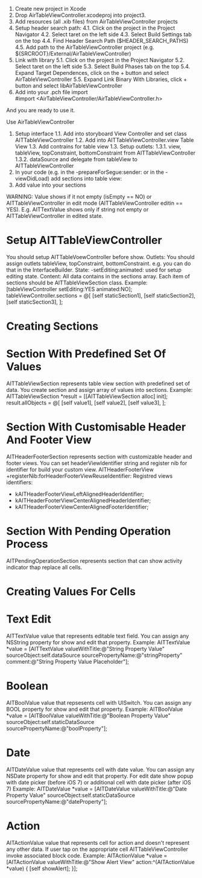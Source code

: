 
1. Create new project in Xcode
2. Drop AirTableViewController.xcodeproj into project3.
3. Add resources (all .xib files) from AirTableViewController projects
4. Setup header search path:
4.1. Click on the project in the Project Navigator
4.2. Select taret on the left side
4.3. Select Build Settings tab on the top
4.4. Find Header Search Path ($HEADER_SEARCH_PATHS)
4.5. Add path to the AirTableViewController project (e.g. ${SRCROOT}/External/AirTableViewController)
5. Link with library
5.1. Click on the project in the Project Navigator
5.2. Select taret on the left side
5.3. Select Build Phases tab on the top
5.4. Expand Target Dependences, click on the + button and select AirTableViewController
5.5. Expand Link Binary With Libraries, click + button and select libAirTableViewController
6. Add into your .pch file import     
	#import <AirTableViewController/AirTableViewController.h>

And you are ready to use it.

Use AirTableViewController
1. Setup interface
1.1. Add into storyboard View Controller and set class AITTableViewController
1.2. Add into AITTableViewController.view Table View
1.3. Add contrains for table view
1.3. Setup outlets:
1.3.1. view, tableView, topConstraint, bottomConstraint from AITTableViewController
1.3.2. dataSource and delegate from tableView to AITTableViewController
2. In your code (e.g. in the -prepareForSegue:sender: or in the -viewDidLoad) add sections into table view:
3. Add value into your sections


WARNING:
Value shows if it not empty (isEmpty == NO) or AITTableViewController in edit mode (AITTableViewController editin == YES).
E.g. AITTextValue shows only if string not empty or AITTableViewController in edited state.

Setup AITTableViewController
====
You should setup AITTableVoewController before show. 
Outlets: You should assign outlets tableView, topConstraint, bottomConstraint. e.g. you can do that in the InterfaceBuilder.
State: -setEditing:animated: used for setup editing state.
Content: All data contains in the sections array. Each item of sections should be AITTableViewSection class.
Example:
    [tableViewController setEditing:YES animated:NO];
    tableViewController.sections = @[
            [self staticSection1],
            [self staticSection2],
            [self staticSection3],
    ];


Creating Sections
====

Section With Predefined Set Of Values
===

AITTableViewSection represents table view section with predefined set of data. You create section and assign array of values into sections.
Example:
    AITTableViewSection *result = [[AITTableViewSection alloc] init];
    result.allObjects = @[
            [self value1],
            [self value2],
            [self value3],
    ];

Section With Customisable Header And Footer View
===
AITHeaderFooterSection represents section with customizable header and footer views. You can set headerViewIdentifier string and register nib for identifier for build your custom view. 
AITHeaderFooterView +registerNib:forHeaderFooterViewReuseIdentifier:
Registred views identifiers:
- kAITHeaderFooterViewLeftAlignedHeaderIdentifier;
- kAITHeaderFooterViewCenterAlignedHeaderIdentifier;
- kAITHeaderFooterViewCenterAlignedFooterIdentifier;

Section With Pending Operation Process
===
AITPendingOperationSection represents section that can show activity indicator thap replace all cells.

Creating Values For Cells
====

Text Edit
===
AITTextValue value that represents editable text field. You can assign any NSString property for show and edit that property.
Example:
    AITTextValue *value = [AITTextValue valueWithTitle:@"String Property Value"
                                          sourceObject:self.dataSource
                                    sourcePropertyName:@"stringProperty"
                                               comment:@"String Property Value Placeholder"];

Boolean
===
AITBoolValue value that repsesents cell with UISwitch. You can assign any BOOL property for show and edit that property.
Example:
    AITBoolValue *value = [AITBoolValue valueWithTitle:@"Boolean Property Value"
                                          sourceObject:self.staticDataSource
                                    sourcePropertyName:@"boolProperty"];


Date
===
AITDateValue value that represents cell with date value. You can assign any NSDate property for show and edit that property. For edit date show popup with date picker (before iOS 7) or additional cell with date picker (after iOS 7)
Example:
    AITDateValue *value = [AITDateValue valueWithTitle:@"Date Property Value"
                                          sourceObject:self.staticDataSource
                                    sourcePropertyName:@"dateProperty"];

Action
===
AITActionValue value that represents cell for action and doesn't represent any other data. If user tap on the appropriate cell AITTableViewController invoke associated block code.
Example:
    AITActionValue *value = [AITActionValue valueWithTitle:@"Show Alert View" action:^(AITActionValue *value) {
        [self showAlert];
    }];
